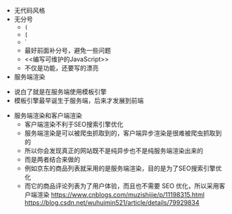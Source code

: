 - 无代码风格
- 无分号
   + `(`
   + `[`
   + `
   + 最好前面补分号，避免一些问题
   + <<编写可维护的JavaScript>>
   + 不仅是功能，还要写的漂亮
- 服务端渲染
 + 说白了就是在服务端使用模板引擎
 + 模板引擎最早诞生于服务端，后来才发展到前端
 

 - 服务端渲染和客户端渲染
   + 客户端渲染不利于SEO搜索引擎优化
   + 服务端渲染是可以被爬虫抓取到的，客户端异步渲染是很难被爬虫抓取到的
   + 所以你会发现真正的网站既不是纯异步也不是纯服务端渲染出来的
   + 而是两者结合来做的
   + 例如京东的商品列表就采用的是服务端渲染，目的是为了SEO搜索引擎优化
   + 而它的商品评论列表为了用户体验，而且也不需要 SEO 优化，所以采用客户端渲染
   https://www.cnblogs.com/muzishijie/p/11198315.html
   https://blog.csdn.net/wuhuimin521/article/details/79929834